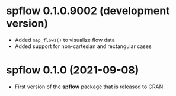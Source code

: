 # spflow 0.1.0.9002 (development version)

* Added `map_flows()` to visualize flow data
* Added support for non-cartesian and rectangular cases


# spflow 0.1.0 (2021-09-08)

* First version of the **spflow** package that is released to CRAN.
